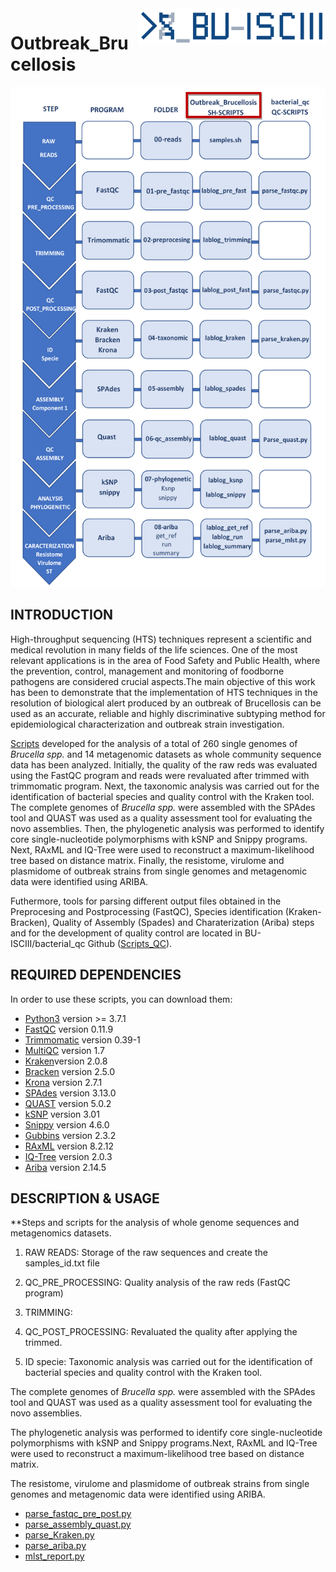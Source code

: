 <img src="images/BU_ISCIII_logo.png" alt="logo" width="300" align="right"/>

# **Outbreak_Brucellosis**

<p align="center">
  <img width="800" height="800" src="https://github.com/sgonzalezbodi/Outbreak_Brucellosis/blob/master/images/Schema_Brucellosis_Ourbreak.png">
</p>

## INTRODUCTION

High-throughput sequencing (HTS) techniques represent a scientific and medical revolution in many fields of the life sciences. One of the most relevant applications is in the area of Food Safety and Public Health, where the prevention, control, management and monitoring of foodborne pathogens are considered crucial aspects.The main objective of this work has been to demonstrate that the implementation of HTS techniques in the resolution of biological alert produced by an outbreak of Brucellosis can be used as an accurate, reliable and highly discriminative subtyping method for epidemiological characterization and outbreak strain investigation. 

[Scripts](https://github.com/BU-ISCIII/bacterial_qc) developed for the analysis of a total of 260 single genomes of *Brucella spp.* and 14 metagenomic datasets as whole community sequence data has been analyzed. Initially, the quality of the raw reds was evaluated using the FastQC program and reads were revaluated after trimmed with trimmomatic program. Next, the taxonomic analysis was carried out for the identification of bacterial species and quality control with the Kraken tool. The complete genomes of *Brucella spp.* were assembled with the SPAdes tool and QUAST was used as a quality assessment tool for evaluating the novo assemblies. Then, the phylogenetic analysis was performed to identify core single-nucleotide polymorphisms with kSNP and Snippy programs. Next, RAxML and IQ-Tree were used to reconstruct a maximum-likelihood tree based on distance matrix. Finally, the resistome, virulome and plasmidome of outbreak strains from single genomes and metagenomic data were identified using ARIBA.

Futhermore, tools for parsing different output files obtained in the Preprocesing and Postprocessing (FastQC), Species identification (Kraken-Bracken), Quality of Assembly (Spades) and Charaterization (Ariba) steps and for the development of quality control are located in BU-ISCIII/bacterial_qc Github ([Scripts_QC](https://github.com/BU-ISCIII/bacterial_qc/tree/develop)). 

## REQUIRED DEPENDENCIES

In order to use these scripts, you can download them: 

* [Python3](https://www.python.org) version >= 3.7.1
* [FastQC](https://www.bioinformatics.babraham.ac.uk/projects/download.html) version 0.11.9
* [Trimmomatic](http://www.usadellab.org/cms/index.php?page=trimmomatic) version 0.39-1
* [MultiQC](https://github.com/ewels/MultiQC) version 1.7
* [Kraken](https://ccb.jhu.edu/software/kraken2/)version 2.0.8
* [Bracken](https://ccb.jhu.edu/software/bracken/) version 2.5.0
* [Krona](https://github.com/marbl/Krona/wiki) version 2.7.1  
* [SPAdes](https://cab.spbu.ru/software/spades/) version 3.13.0 
* [QUAST](http://bioinf.spbau.ru/quast) version 5.0.2  
* [kSNP](http://gensoft.pasteur.fr/docs/kSNP3/01/kSNP3.01%20User%20Guide%20.pdf) version 3.01 
* [Snippy](https://github.com/tseemann/snippy) version 4.6.0
* [Gubbins](https://github.com/sanger-pathogens/gubbins) version 2.3.2  
* [RAxML](https://cme.h-its.org/exelixis/resource/download/NewManual.pdf) version 8.2.12
* [IQ-Tree](http://www.iqtree.org/) version 2.0.3
* [Ariba](https://github.com/sanger-pathogens/ariba) version 2.14.5  


## DESCRIPTION & USAGE

**Steps and scripts for the analysis of whole genome sequences and metagenomics datasets.

1. RAW READS: Storage of the raw sequences and create the samples_id.txt file

2. QC_PRE_PROCESSING: Quality analysis of the raw reds (FastQC program)

3. TRIMMING: 

4. QC_POST_PROCESSING:  Revaluated the quality after applying the trimmed.

5. ID specie: Taxonomic analysis was carried out for the identification of bacterial species and quality control with the Kraken tool.

The complete genomes of *Brucella spp.* were assembled with the SPAdes tool and QUAST was used as a quality assessment tool for evaluating the novo assemblies.

The phylogenetic analysis was performed to identify core single-nucleotide polymorphisms with kSNP and Snippy programs.Next, RAxML and IQ-Tree were used to reconstruct a maximum-likelihood tree based on distance matrix.

The resistome, virulome and plasmidome of outbreak strains from single genomes and metagenomic data were identified using ARIBA.

* [parse_fastqc_pre_post.py](https://github.com/BU-ISCIII/bacterial_qc/blob/master/doc/parse_fastqc_pre_post.md)
* [parse_assembly_quast.py](https://github.com/BU-ISCIII/bacterial_qc/blob/master/doc/parse_assembly_quast.md)
* [parse_Kraken.py](https://github.com/BU-ISCIII/bacterial_qc/blob/master/doc/parse_Kraken.md)
* [parse_ariba.py](https://github.com/BU-ISCIII/bacterial_qc/blob/master/doc/parse_ariba.md)
* [mlst_report.py](https://github.com/BU-ISCIII/bacterial_qc/blob/master/doc/mlst_report.md)






